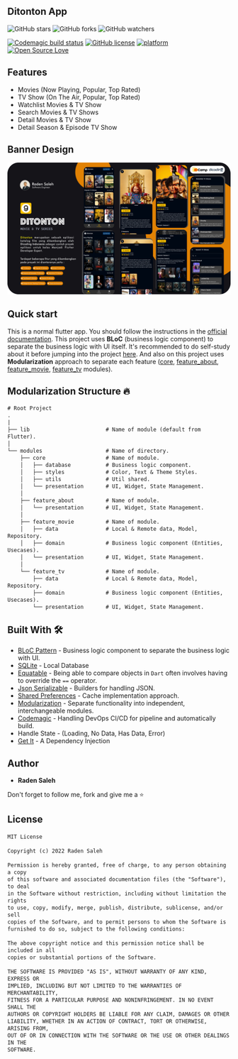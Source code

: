 ## Ditonton App
![GitHub stars](https://img.shields.io/github/stars/radensaleh/Ditonton-App?style=social)
![GitHub forks](https://img.shields.io/github/forks/radensaleh/Ditonton-App?style=social)
![GitHub watchers](https://img.shields.io/github/watchers/radensaleh/Ditonton-App?style=social)

[![Codemagic build status](https://api.codemagic.io/apps/637db30d143bfdef85ed5ff6/637db30d143bfdef85ed5ff5/status_badge.svg)](https://codemagic.io/apps/637db30d143bfdef85ed5ff6/637db30d143bfdef85ed5ff5/latest_build)
[![GitHub license](https://img.shields.io/badge/License-MIT-blue.svg)](https://github.com/radensaleh/Ditonton-App/blob/master/LICENSE)
[![platform](https://img.shields.io/badge/platform-Flutter-blue.svg)](https://flutter.dev/)
[![Open Source Love](https://badges.frapsoft.com/os/v2/open-source.svg?v=103)](https://github.com/radensaleh/Ditonton-App)

## Features
*  Movies (Now Playing, Popular, Top Rated)
*  TV Show (On The Air, Popular, Top Rated)
*  Watchlist Movies & TV Show
*  Search Movies & TV Shows
*  Detail Movies & TV Show
*  Detail Season & Episode TV Show

## Banner Design
<pre>
<img src="assets/banner-ditonton.png">
</pre>

## Quick start
This is a normal flutter app. You should follow the instructions in the [official documentation](https://flutter.io/docs/get-started/install).
This project uses **BLoC** (business logic component) to separate the business logic with UI itself.
It's recommended to do self-study about it before jumping into the project [here](https://bloclibrary.dev/).
And also on this project uses **Modularization** approach to separate each feature ([core](https://github.com/radensaleh/Ditonton-App/tree/master/modules/core), [feature_about](https://github.com/radensaleh/Ditonton-App/tree/master/modules/feature_about), [feature_movie](https://github.com/radensaleh/Ditonton-App/tree/master/modules/feature_movie), [feature_tv](https://github.com/radensaleh/Ditonton-App/tree/master/modules/feature_tv) modules).

## Modularization Structure 🔥

    # Root Project
    .
    |
    ├── lib                        # Name of module (default from Flutter).
    │
    └── modules                    # Name of directory.
        ├── core                   # Name of module.
        │   ├── database           # Business logic component.
        │   ├── styles             # Color, Text & Theme Styles.
        │   ├── utils              # Util shared.
        │   └── presentation       # UI, Widget, State Management.
        │   
        ├── feature_about          # Name of module.
        │   └── presentation       # UI, Widget, State Management.
        │
        ├── feature_movie          # Name of module.
        │   ├── data               # Local & Remote data, Model, Repository.
        │   ├── domain             # Business logic component (Entities, Usecases).
        │   └── presentation       # UI, Widget, State Management.
        │
        └── feature_tv             # Name of module.
            ├── data               # Local & Remote data, Model, Repository.
            ├── domain             # Business logic component (Entities, Usecases).
            └── presentation       # UI, Widget, State Management.


## Built With 🛠
* [BLoC Pattern](https://bloclibrary.dev/) - Business logic component to separate the business logic with UI.
* [SQLite](https://pub.dev/packages/sqflite) - Local Database
* [Equatable](https://pub.dev/packages/equatable) - Being able to compare objects in `Dart` often involves having to override the `==` operator.
* [Json Serializable](https://pub.dev/packages/json_serializable) - Builders for handling JSON.
* [Shared Preferences](https://pub.dev/packages/shared_preferences) - Cache implementation approach.
* [Modularization](https://medium.com/flutter-community/mastering-flutter-modularization-in-several-ways-f5bced19101a) - Separate functionality into independent, interchangeable modules.
* [Codemagic](https://blog.codemagic.io/environments-in-flutter-with-codemagic-cicd/) - Handling DevOps CI/CD for pipeline and automatically build.
* Handle State - (Loading, No Data, Has Data, Error)
* [Get It](https://pub.dev/packages/get_it) - A Dependency Injection

## Author

* **Raden Saleh**

Don't forget to follow me, fork and give me a ⭐


## License

```
MIT License

Copyright (c) 2022 Raden Saleh

Permission is hereby granted, free of charge, to any person obtaining a copy
of this software and associated documentation files (the "Software"), to deal
in the Software without restriction, including without limitation the rights
to use, copy, modify, merge, publish, distribute, sublicense, and/or sell
copies of the Software, and to permit persons to whom the Software is
furnished to do so, subject to the following conditions:

The above copyright notice and this permission notice shall be included in all
copies or substantial portions of the Software.

THE SOFTWARE IS PROVIDED "AS IS", WITHOUT WARRANTY OF ANY KIND, EXPRESS OR
IMPLIED, INCLUDING BUT NOT LIMITED TO THE WARRANTIES OF MERCHANTABILITY,
FITNESS FOR A PARTICULAR PURPOSE AND NONINFRINGEMENT. IN NO EVENT SHALL THE
AUTHORS OR COPYRIGHT HOLDERS BE LIABLE FOR ANY CLAIM, DAMAGES OR OTHER
LIABILITY, WHETHER IN AN ACTION OF CONTRACT, TORT OR OTHERWISE, ARISING FROM,
OUT OF OR IN CONNECTION WITH THE SOFTWARE OR THE USE OR OTHER DEALINGS IN THE
SOFTWARE.
```